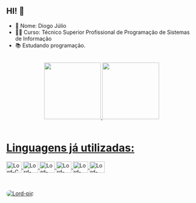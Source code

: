 ## HI! 👋

- 🧑 Nome: Diogo Júlio
- 👨‍🎓 Curso: Técnico Superior Profissional de Programação de Sistemas de Informação
- 📚 Estudando programação.
<br>

<!--GitHub Stats-->
<div align="center">
  <a href="https://github.com/ImJulera">
  <img height="150em" src="https://github-readme-stats.vercel.app/api?username=ImJulera&show_icons=true&theme=dark&include_all_commits=true&count_private=true"/>
  <img height="150em" src="https://github-readme-stats.vercel.app/api/top-langs/?username=ImJulera&layout=compact&langs_count=7&theme=dark"/>
</div>

<!--Linguagens-->
<div style="display: inline_block">
  <br>
  <h1>Linguagens já utilizadas: </h1>
  <img align="center" alt="Lord-C" height="30" width="40" src="https://cdn.jsdelivr.net/gh/devicons/devicon/icons/c/c-original.svg" />
  <img align="center" alt="Lord-C#" height="30" width="40" src="https://cdn.jsdelivr.net/gh/devicons/devicon/icons/csharp/csharp-original.svg">
  <img align="center" alt="Lord-Pyhton" height="30" width="40" src="https://cdn.jsdelivr.net/gh/devicons/devicon/icons/python/python-original.svg">
  <img align="center" alt="Lord-HTML5" height="30" width="40" src="https://cdn.jsdelivr.net/gh/devicons/devicon/icons/html5/html5-original.svg">
  <img align="center" alt="Lord-CSS" height="30" width="40" src="https://cdn.jsdelivr.net/gh/devicons/devicon/icons/css3/css3-original.svg">
  <img align="center" alt="Lord-JavaScript" height="30" width="40" src="https://cdn.jsdelivr.net/gh/devicons/devicon/icons/javascript/javascript-original.svg">
</div>

##
<br>
<img align="center" alt="Lord-pic" style="border-radius:50px;" src="https://www.whatspaper.com/wp-content/uploads/2021/10/hollow-knight-wallpaper-whatspaper-5.jpg">
